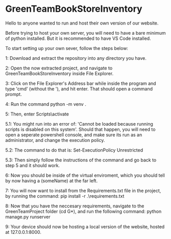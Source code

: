 # GreenTeamBookStoreInventory
Hello to anyone wanted to run and host their own version of our website.

Before trying to host your own server, you will need to have a bare minimum of python installed. But it is recommended to have VS Code installed.

To start setting up your own sever, follow the steps below:

1: Download and extract the repository into any directory you have.

2: Open the now extracted project, and navigate to GreenTeamBookStoreInventory inside File Explorer.

3: Click on the File Explorer's Address bar while inside the program and type 'cmd' (without the '), and hit enter. That should open a command prompt.

4: Run the command python -m venv .

5: Then, enter Scripts\activate

5.1: You might run into an error of: 'Cannot be loaded because running scripts is disabled on this system'. Should that happen, you will need to open a seperate powershell console, and make sure its run as an administrator, and change the execution policy.

5.2: The command to do that is: Set-ExecutionPolicy Unrestricted

5.3: Then simply follow the instructions of the command and go back to step 5 and it should work.

6: Now you should be inside of the virtual enviroment, which you should tell by now having a (someName) at the far left.

7: You will now want to install from the Requirements.txt file in the project, by running the command: pip install -r .\requirements.txt

8: Now that you have the neccesary requirements, navigate to the GreenTeamProject folder (cd G*), and run the following command: python manage.py runserver

9: Your device should now be hosting a local version of the website, hosted at 127.0.0.1:8000.
